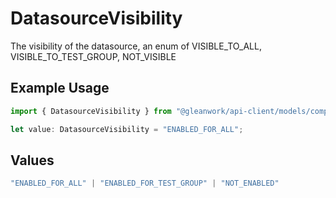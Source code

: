 # DatasourceVisibility

The visibility of the datasource, an enum of VISIBLE_TO_ALL, VISIBLE_TO_TEST_GROUP, NOT_VISIBLE

## Example Usage

```typescript
import { DatasourceVisibility } from "@gleanwork/api-client/models/components";

let value: DatasourceVisibility = "ENABLED_FOR_ALL";
```

## Values

```typescript
"ENABLED_FOR_ALL" | "ENABLED_FOR_TEST_GROUP" | "NOT_ENABLED"
```